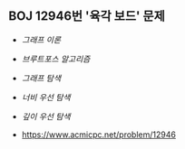 ## BOJ 12946번 '육각 보드' 문제 

* _그래프 이론_
* _브루트포스 알고리즘_
* _그래프 탐색_
* _너비 우선 탐색_
* _깊이 우선 탐색_

* https://www.acmicpc.net/problem/12946
